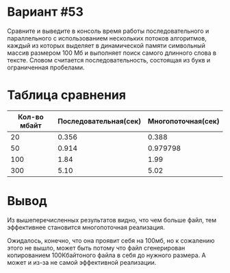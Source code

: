 # Вариант #53
Сравните и выведите в консоль время работы последовательного и параллельного с использованием нескольких потоков алгоритмов, каждый из которых выделяет в динамической памяти символьный массив размером 100 Мб и выполняет поиск самого длинного слова в тексте. Словом считается последовательность, состоящая из букв и ограниченная пробелами.

# Таблица сравнения

| Кол-во мбайт | Последовательная(сек) | Многопоточная(сек) |
| ------------ | --------------------- | ------------------ |
| 20           | 0.356                 | 0.388              |
| 50           | 0.914                 | 0.979798           |
| 100          | 1.84                  | 1.99               |
| 300          | 5.10                  | 5.02              |

# Вывод 

Из вышеперечисленных результатов видно, что чем больше файл, тем эффективнее становится многопоточная реализация. 

Ожидалось, конечно, что она проявит себя на 100мб, но к сожалению этого не вышло, может быть потому что файл сгенерирован копированием 100Кбайтоного файла в себя до нужного размера. А может и из-за не самой эффективной реализации. 

